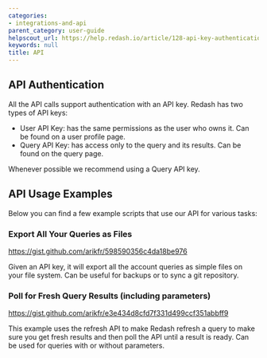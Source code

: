 ```yaml
---
categories:
- integrations-and-api
parent_category: user-guide
helpscout_url: https://help.redash.io/article/128-api-key-authentication
keywords: null
title: API
---
```


## API Authentication

All the API calls support authentication with an API key. Redash has two types
of API keys:

  * User API Key: has the same permissions as the user who owns it. Can be found on a user profile page.
  * Query API Key: has access only to the query and its results. Can be found on the query page.

Whenever possible we recommend using a Query API key.

## API Usage Examples

Below you can find a few example scripts that use our API for various tasks:

### Export All Your Queries as Files

<https://gist.github.com/arikfr/598590356c4da18be976>

Given an API key, it will export all the account queries as simple files on
your file system. Can be useful for backups or to sync a git repository.

### Poll for Fresh Query Results (including parameters)

<https://gist.github.com/arikfr/e3e434d8cfd7f331d499ccf351abbff9>

This example uses the refresh API to make Redash refresh a query to make sure
you get fresh results and then poll the API until a result is ready. Can be
used for queries with or without parameters.
